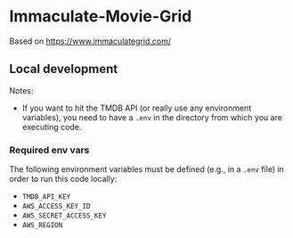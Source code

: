 # Immaculate-Movie-Grid
Based on https://www.immaculategrid.com/

## Local development
Notes:
- If you want to hit the TMDB API (or really use any environment variables), you need to have a `.env` in the directory from which you are executing code.

### Required env vars
The following environment variables must be defined (e.g., in a `.env` file) in order to run this code locally:
- `TMDB_API_KEY`
- `AWS_ACCESS_KEY_ID`
- `AWS_SECRET_ACCESS_KEY`
- `AWS_REGION`
